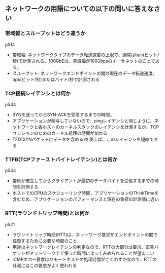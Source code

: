 ## ネットワークの用語についての以下の問いに答えなさい
### 帯域幅とスループットはどう違うか
p514
- 帯域幅: ネットワークタイプのデータ転送速度の上限で、通常はbps(ビット/秒)で計測される。100GbEは、帯域幅が100Gbpsのイーサネットのことである。
- スループット: ネットワークエンドポイントの間の現在のデータ転送速度。bps(ビット/秒)またはバイト/秒で計測される

### TCP接続レイテンシとは何か
p544
- SYNを送ってからSYN-ACKを受信するまでの時間。
- アプリケーションが関与していないので、pingレイテンシと同じように、ネットワークと各ホストのカーネルスタックのレイテンシを計測するが、TCPセッションのためのカーネル処理の時間が加わる
- TFO(SYNパケットにデータを含める)を使えば、このレイテンシを短縮できる

### TTFB(TCPファーストバイトレイテンシ)とは何か
p544
- 接続が確立してからクライアントが最初のデータバイトを受信するまでの時間を計測する
- ホストでのCPUのスケジューリング時間、アプリケーションのThinkTimeを含むため、アプリケーションのパフォーマンスと現在の負荷の計測値に近い

### RTT(ラウンドトリップ時間)とは何か
p521
- ラウンドトリップ時間(RTT)は、ネットワーク要求がエンドポイントの間で往復するために必要な時間のこと
- 用途はネットワークレイテンシの判定なので、RTTの大部分は要求、応答パケットがネットワーク上で使った時間によって占められることが望ましい
- ICMPエコー要求はリモートホストの処理時間がごくわずかなので、RTTの計測にはこの要求がよく使われる